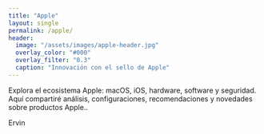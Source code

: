 ```yaml
---
title: "Apple"
layout: single
permalink: /apple/
header:
  image: "/assets/images/apple-header.jpg"
  overlay_color: "#000"
  overlay_filter: "0.3"
  caption: "Innovación con el sello de Apple"
---
```


Explora el ecosistema Apple: macOS, iOS, hardware, software y seguridad.  
Aquí compartiré análisis, configuraciones, recomendaciones y novedades sobre productos Apple..

Ervin

